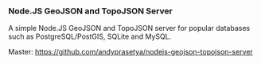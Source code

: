 ### Node.JS GeoJSON and TopoJSON Server
A simple Node.JS GeoJSON and TopoJSON server for popular databases such as PostgreSQL/PostGIS, SQLite and MySQL.

Master: https://github.com/andyprasetya/nodejs-geojson-topojson-server
